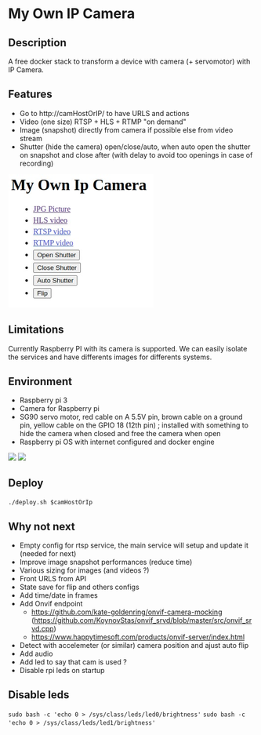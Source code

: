 # My Own IP Camera

## Description

A free docker stack to transform a device with camera (+ servomotor) with IP Camera.

## Features

- Go to http://camHostOrIP/ to have URLS and actions
- Video (one size) RTSP + HLS + RTMP "on demand"
- Image (snapshot) directly from camera if possible else from video stream
- Shutter (hide the camera) open/close/auto, when auto open the shutter on snapshot and close after (with delay to avoid too openings in case of recording)

![](doc/mobile-index.png)

## Limitations

Currently Raspberry PI with its camera is supported. We can easily isolate the services and have differents images for differents systems.

## Environment

- Raspberry pi 3
- Camera for Raspberry pi
- SG90 servo motor, red cable on A 5.5V pin, brown cable on a ground pin, yellow cable on the GPIO 18 (12th pin) ; installed with something to hide the camera when closed and free the camera when open
- Raspberry pi OS with internet configured and docker engine

![](doc/device-shutter-closed.png) ![](doc/device-shutter-open.png)

## Deploy

`./deploy.sh $camHostOrIp`

## Why not next

- Empty config for rtsp service, the main service will setup and update it (needed for next)
- Improve image snapshot performances (reduce time)
- Various sizing for images (and videos ?)
- Front URLS from API
- State save for flip and others configs
- Add time/date in frames
- Add Onvif endpoint
  - https://github.com/kate-goldenring/onvif-camera-mocking (https://github.com/KoynovStas/onvif_srvd/blob/master/src/onvif_srvd.cpp)
  - https://www.happytimesoft.com/products/onvif-server/index.html
- Detect with accelemeter (or similar) camera position and ajust auto flip
- Add audio
- Add led to say that cam is used ?
- Disable rpi leds on startup

## Disable leds

`sudo bash -c 'echo 0 > /sys/class/leds/led0/brightness'`
`sudo bash -c 'echo 0 > /sys/class/leds/led1/brightness'`